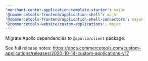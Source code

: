 ```yaml
---
'merchant-center-application-template-starter': major
'@commercetools-frontend/application-shell': major
'@commercetools-frontend/application-shell-connectors': major
'@commercetools-website/custom-applications': major
---
```


Migrate Apollo dependencies to `@apollo/client` package.

See full release notes: https://docs.commercetools.com/custom-applications/releases/2020-10-14-custom-applications-v17
